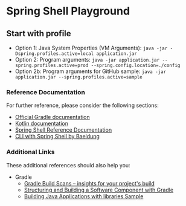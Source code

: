 # Spring Shell Playground

## Start with profile

  - Option 1: Java System Properties (VM Arguments): `java -jar -Dspring.profiles.active=local application.jar`
  - Option 2: Program arguments: `java -jar application.jar --spring.profiles.active=prod --spring.config.location=./config`
  - Option 2b: Program arguments for GitHub sample: `java -jar application.jar --spring.profiles.active=sample`

### Reference Documentation
For further reference, please consider the following sections:

  * [Official Gradle documentation](https://docs.gradle.org)
  * [Kotlin documentation](https://kotlinlang.org/docs/tutorials/getting-started.html)
  * [Spring Shell Reference Documentation](https://docs.spring.io/spring-shell/docs/current/reference/htmlsingle/)
  * [CLI with Spring Shell by Baeldung](https://www.baeldung.com/spring-shell-cli)

### Additional Links
These additional references should also help you:

  * Gradle
      * [Gradle Build Scans – insights for your project's build](https://scans.gradle.com#gradle)
      * [Structuring and Building a Software Component with Gradle](https://docs.gradle.org/current/userguide/multi_project_builds.html)
      * [Building Java Applications with libraries Sample](https://docs.gradle.org/current/samples/sample_building_java_applications_multi_project.html)

